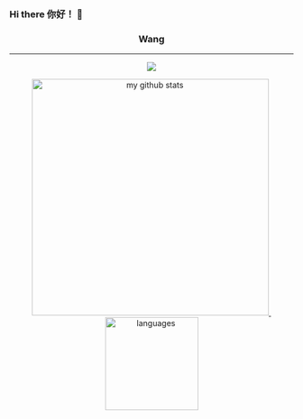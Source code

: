 ### Hi there 你好！ 👋

<!--
**Sadlamulk/Sadlamulk** is a ✨ _special_ ✨ repository because its `README.md` (this file) appears on your GitHub profile.

Here are some ideas to get you started:

- 🔭 I’m currently working on ...
- 🌱 I’m currently learning ...
- 👯 I’m looking to collaborate on ...
- 🤔 I’m looking for help with ...
- 💬 Ask me about ...
- 📫 How to reach me: ...
- 😄 Pronouns: ...
- ⚡ Fun fact: ...
-->
<h3 align="center">Wang</h3>

---

<!--
<p align="center">
    <img src="https://github-profile-trophy.vercel.app/?username=Sadlamulk"/>
</p>
-->

<a href="#">
    <p align="center">
        <img src="https://github-profile-trophy.vercel.app/?username=Sadlamulk&column=7&theme=onedark"/>
    </p>
</a>

<a align="center" href="#">
    <p align="center">
    <img src="https://github-readme-stats.vercel.app/api?username=Wanghaoran86&show_icons=true&theme=tokyonight" alt="my github stats" width="420"/>&nbsp;<img src="https://github-readme-stats.vercel.app/api/top-langs/?username=Wanghaoran86&layout=compact&theme=tokyonight" alt="languages" height="165">
    </p>
</a>
